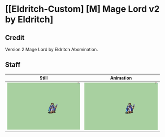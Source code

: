 # [\[Eldritch-Custom\] \[M\] Mage Lord v2 by Eldritch]

## Credit

Version 2 Mage Lord by Eldritch Abomination.
	
## Staff

| Still | Animation |
| :---: | :-------: |
| ![Staff still](./Staff_000.png) | ![Staff animation](./Staff.gif) |
